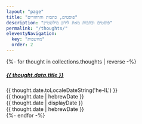 ```yaml
---
layout: "page"
title: "פוסטים, כתבות והרהורים"
description: "פוסטים וכתבות מאת לירון מילשטיין"
permalink: "/thoughts/"
eleventyNavigation:
  key: "מחשבות"
  order: 2
---
```

{%- for thought in collections.thoughts | reverse -%}
<section>
  <a href="{{ thought.url }}"><h5>{{ thought.data.title }}</h5></a>
  <time>{{ thought.date.toLocaleDateString('he-IL') }}</time><br>
  <time>{{ thought.date | hebrewDate }}</time><br>
<time datetime="{{ thought.date }}">{{ thought.date | displayDate }}</time><br>
<time datetime="{{ thought.date }}">{{ thought.date | hebrewDate }}</time>

</section>
{%- endfor -%}
